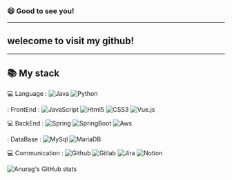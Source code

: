 ### 😄 Good to see you!
---
## welecome to visit my github!


---
<h2> 📚 My stack </h2>

💻 Language : <img alt="Java" src ="https://img.shields.io/badge/JAVA-007396.svg?&style=for-the-badge&logo=Java&logoColor=black"/> 
<img alt="Python" src ="https://img.shields.io/badge/PYTHON-3776AB.svg?&style=for-the-badge&logo=Spring&logoColor=white"/> 


: FrontEnd : <img alt="JavaScript" src ="https://img.shields.io/badge/JAVASCRIPT-F7DF1E.svg?&style=for-the-badge&logo=JavaScript&logoColor=white"/>
<img alt="Html5" src ="https://img.shields.io/badge/HTML5-E34F26.svg?&style=for-the-badge&logo=Html5&logoColor=white"/>
<img alt="CSS3" src ="https://img.shields.io/badge/CSS3-1572B6.svg?&style=for-the-badge&logo=CSS3&logoColor=white"/>
<img alt="Vue.js" src ="https://img.shields.io/badge/Vue.js-4FC08D.svg?&style=for-the-badge&logo=Vue.js&logoColor=blue"/>

💻 BackEnd : <img alt="Spring" src ="https://img.shields.io/badge/SPRING-6DB33F.svg?&style=for-the-badge&logo=Spring&logoColor=white"/>
<img alt="SpringBoot" src ="https://img.shields.io/badge/SPRING BOOT-6DB33F.svg?&style=for-the-badge&logo=SpringBoot&logoColor=white"/>
<img alt="Aws" src ="https://img.shields.io/badge/Amazon AWS-232F3E.svg?&style=for-the-badge&logo=Amazon AWS&logoColor=white"/>

: DataBase : <img alt="MySql" src ="https://img.shields.io/badge/MySql-4479A1.svg?&style=for-the-badge&logo=MySql&logoColor=white"/>
<img alt="MariaDB" src ="https://img.shields.io/badge/MariaDB-003545.svg?&style=for-the-badge&logo=MariaDB&logoColor=white"/>

💻 Communication : <img alt="Github" src ="https://img.shields.io/badge/GitHub-181717.svg?&style=for-the-badge&logo=GitHub&logoColor=white"/>
<img alt="Gitlab" src ="https://img.shields.io/badge/GitLab-FC6D26.svg?&style=for-the-badge&logo=GitLab&logoColor=white"/>
<img alt="Jira" src ="https://img.shields.io/badge/Jira-0052CC.svg?&style=for-the-badge&logo=Jira&logoColor=white"/>
<img alt="Notion" src ="https://img.shields.io/badge/Notion-000000.svg?&style=for-the-badge&logo=Notion&logoColor=white"/>


![Anurag's GitHub stats](https://github-readme-stats.vercel.app/api?username=ChanggiJeon&show_icons=true&theme=dark)
